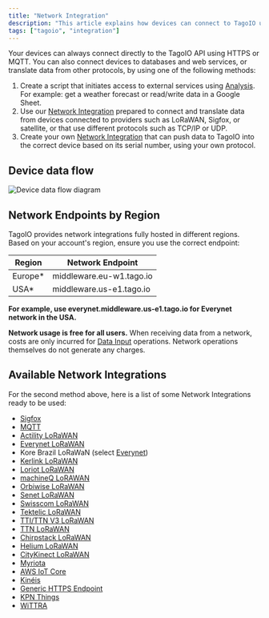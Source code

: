 ```yaml
---
title: "Network Integration"
description: "This article explains how devices can connect to TagoIO using HTTPS/MQTT or other network integrations, and introduces options for creating scripts, using prepared network integrations, or building a custom integration. It also begins details on selecting the correct network endpoint by region."
tags: ["tagoio", "integration"]
---
```

Your devices can always connect directly to the TagoIO API using HTTPS or MQTT. You can also connect devices to databases and web services, or translate data from other protocols, by using one of the following methods:

1. Create a script that initiates access to external services using [Analysis](/docs/tagoio/analysis/). For example: get a weather forecast or read/write data in a Google Sheet.
2. Use our [Network Integration](/docs/tagoio/integrations/) prepared to connect and translate data from devices connected to providers such as LoRaWAN, Sigfox, or satellite, or that use different protocols such as TCP/IP or UDP.
3. Create your own [Network Integration](/docs/tagoio/integrations/) that can push data to TagoIO into the correct device based on its serial number, using your own protocol.

## Device data flow

![Device data flow diagram](/docs_imagem/tagoio/connector-overview-2.png)


## Network Endpoints by Region

TagoIO provides network integrations fully hosted in different regions. Based on your account's region, ensure you use the correct endpoint:

| Region | Network Endpoint |
|--------|------------------|
| Europe* | middleware.eu-w1.tago.io |
| USA* | middleware.us-e1.tago.io |

**For example, use everynet.middleware.us-e1.tago.io for Everynet network in the USA.**

**Network usage is free for all users.** When receiving data from a network, costs are only incurred for [Data Input](/docs/tagoio/services/data-input-service) operations. Network operations themselves do not generate any charges.

## Available Network Integrations

For the second method above, here is a list of some Network Integrations ready to be used:

- [Sigfox](/docs/tagoio/tutorials/sigfox)
- [MQTT](/docs/tagoio/integrations/networks/mqtt/)
- [Actility LoRaWAN](https://help.tago.io/portal/en/community/topic/how-to-integrate-tagoio-with-actility-ns)
- [Everynet LoRaWAN](/docs/tagoio/integrations/networks/everynet-lorawan)
- Kore Brazil LoRaWaN (select [Everynet](/docs/tagoio/integrations/networks/everynet-lorawan))
- [Kerlink LoRaWAN](https://help.tago.io/portal/en/community/topic/how-to-integrate-tagoio-with-kerlink-lorawan)
- [Loriot LoRaWAN](/docs/tagoio/integrations/networks/loriot-lorawan)
- [machineQ LoRAWAN](/docs/tagoio/integrations/networks/machineq-lorawan)
- [Orbiwise LoRaWAN](/docs/tagoio/integrations/networks/orbiwise-lorawan)
- [Senet LoRaWAN](/docs/tagoio/integrations/networks/senet-network)
- [Swisscom LoRaWAN](https://help.tago.io/portal/en/community/topic/how-to-integrate-tagoio-with-swisscom-lorawan-ns)
- [Tektelic LoRaWAN](https://help.tago.io/portal/en/community/topic/how-to-integrate-tektelic-network-server-with-tagoio)
- [TTI/TTN V3 LoRaWAN](https://help.tago.io/portal/en/community/topic/how-to-integrate-tagoio-with-ttn-v3)
- [TTN LoRaWAN](/docs/tagoio/tutorials/the-things-network-lorawan)
- [Chirpstack LoRaWAN](https://help.tago.io/portal/en/community/topic/how-to-integrate-tagoio-with-chirpstack-lorawan)
- [Helium LoRaWAN](https://help.tago.io/portal/en/community/topic/how-to-integrate-tagoio-with-helium)
- [CityKinect LoRaWAN](https://help.tago.io/portal/en/community/topic/how-to-integrate-tagoio-with-citykinect-lorawan-21-1-2022)
- [Myriota](https://help.tago.io/portal/en/community/topic/how-to-integrate-tagoio-with-myriota-satellite-connectivity)
- [AWS IoT Core](https://help.tago.io/portal/en/community/topic/how-to-integrate-tagoio-with-aws-iot-core)
- [Kinéis](https://help.tago.io/portal/en/community/topic/how-to-integrate-tagoio-with-kineis)
- [Generic HTTPS Endpoint](https://help.tago.io/portal/en/community/topic/how-to-integrate-tagoio-with-a-generic-https-endpoint)
- [KPN Things](https://help.tago.io/portal/en/community/topic/how-to-integrate-with-kpn-things)
- [WiTTRA](https://help.tago.io/portal/en/community/topic/how-to-integrate-with-wittra)